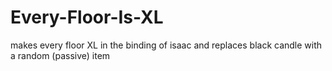 # Every-Floor-Is-XL

makes every floor XL in the binding of isaac and replaces black candle with a random (passive) item
